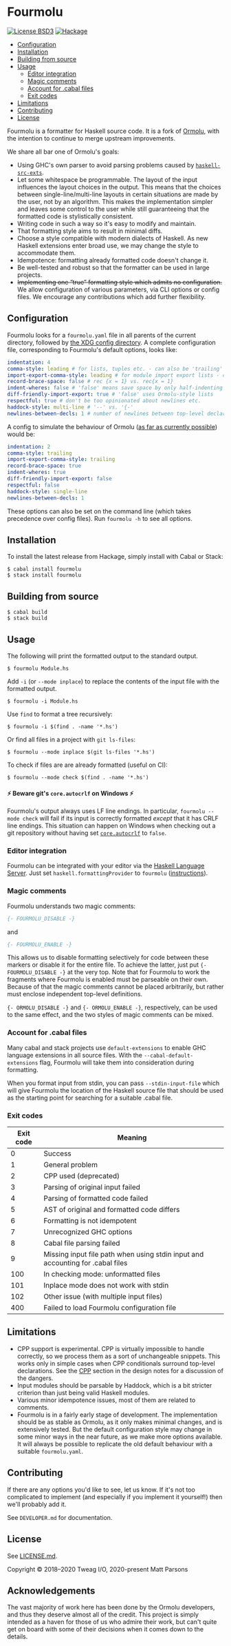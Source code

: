 # Fourmolu

[![License BSD3](https://img.shields.io/badge/license-BSD3-brightgreen.svg)](http://opensource.org/licenses/BSD-3-Clause)
[![Hackage](https://img.shields.io/hackage/v/fourmolu.svg?style=flat)](https://hackage.haskell.org/package/fourmolu)

* [Configuration](#configuration)
* [Installation](#installation)
* [Building from source](#building-from-source)
* [Usage](#usage)
    * [Editor integration](#editor-integration)
    * [Magic comments](#magic-comments)
    * [Account for .cabal files](#account-for-cabal-files)
    * [Exit codes](#exit-codes)
* [Limitations](#limitations)
* [Contributing](#contributing)
* [License](#license)

Fourmolu is a formatter for Haskell source code. It is a fork of [Ormolu](https://github.com/tweag/ormolu), with the intention to continue to merge upstream improvements.

We share all bar one of Ormolu's goals:

* Using GHC's own parser to avoid parsing problems caused by
  [`haskell-src-exts`](https://hackage.haskell.org/package/haskell-src-exts).
* Let some whitespace be programmable. The layout of the input influences
  the layout choices in the output. This means that the choices between
  single-line/multi-line layouts in certain situations are made by the user,
  not by an algorithm. This makes the implementation simpler and leaves some
  control to the user while still guaranteeing that the formatted code is
  stylistically consistent.
* Writing code in such a way so it's easy to modify and maintain.
* That formatting style aims to result in minimal diffs.
* Choose a style compatible with modern dialects of Haskell. As new Haskell
  extensions enter broad use, we may change the style to accommodate them.
* Idempotence: formatting already formatted code doesn't change it.
* Be well-tested and robust so that the formatter can be used in large
  projects.
* ~~Implementing one “true” formatting style which admits no configuration.~~ We allow configuration of various parameters, via CLI options or config files. We encourage any contributions which add further flexibility.

## Configuration

Fourmolu looks for a `fourmolu.yaml` file in all parents of the current directory, followed by [the XDG config directory](https://hackage.haskell.org/package/directory/docs/System-Directory.html#v:XdgConfig). A complete configuration file, corresponding to Fourmolu's default options, looks like:

```yaml
indentation: 4
comma-style: leading # for lists, tuples etc. - can also be 'trailing'
import-export-comma-style: leading # for module import export lists - can also be 'trailing'
record-brace-space: false # rec {x = 1} vs. rec{x = 1}
indent-wheres: false # 'false' means save space by only half-indenting the 'where' keyword
diff-friendly-import-export: true # 'false' uses Ormolu-style lists
respectful: true # don't be too opinionated about newlines etc.
haddock-style: multi-line # '--' vs. '{-'
newlines-between-decls: 1 # number of newlines between top-level declarations
```

A config to simulate the behaviour of Ormolu ([as far as currently possible](https://github.com/fourmolu/fourmolu/issues/38)) would be:

```yaml
indentation: 2
comma-style: trailing
import-export-comma-style: trailing
record-brace-space: true
indent-wheres: true
diff-friendly-import-export: false
respectful: false
haddock-style: single-line
newlines-between-decls: 1
```

These options can also be set on the command line (which takes precedence over config files). Run `fourmolu -h` to see all options.

## Installation

To install the latest release from Hackage, simply install with Cabal or Stack:

```console
$ cabal install fourmolu
$ stack install fourmolu
```

## Building from source

```console
$ cabal build
$ stack build
```

## Usage

The following will print the formatted output to the standard output.

```console
$ fourmolu Module.hs
```

Add `-i` (or `--mode inplace`) to replace the contents of the input file with the formatted output.

```console
$ fourmolu -i Module.hs
```

Use `find` to format a tree recursively:

```console
$ fourmolu -i $(find . -name '*.hs')
```

Or find all files in a project with `git ls-files`:

```console
$ fourmolu --mode inplace $(git ls-files '*.hs')
```

To check if files are are already formatted (useful on CI):

```console
$ fourmolu --mode check $(find . -name '*.hs')
```

#### :zap: Beware git's `core.autocrlf` on Windows :zap:
Fourmolu's output always uses LF line endings. In particular,
`fourmolu --mode check` will fail if its input is correctly formatted
*except* that it has CRLF line endings. This situation can happen on Windows
when checking out a git repository without having set [`core.autocrlf`](
https://www.git-scm.com/docs/git-config#Documentation/git-config.txt-coreautocrlf)
to `false`.

### Editor integration

Fourmolu can be integrated with your editor via the [Haskell Language Server](https://haskell-language-server.readthedocs.io/en/latest/index.html). Just set `haskell.formattingProvider` to `fourmolu` ([instructions](https://haskell-language-server.readthedocs.io/en/latest/configuration.html#language-specific-server-options)).

### Magic comments

Fourmolu understands two magic comments:

```haskell
{- FOURMOLU_DISABLE -}
```

and

```haskell
{- FOURMOLU_ENABLE -}
```

This allows us to disable formatting selectively for code between these
markers or disable it for the entire file. To achieve the latter, just put
`{- FOURMOLU_DISABLE -}` at the very top. Note that for Fourmolu to work the
fragments where Fourmolu is enabled must be parseable on their own. Because of
that the magic comments cannot be placed arbitrarily, but rather must
enclose independent top-level definitions.

`{- ORMOLU_DISABLE -}` and `{- ORMOLU_ENABLE -}`, respectively, can be used to the same effect,
and the two styles of magic comments can be mixed.

### Account for .cabal files

Many cabal and stack projects use `default-extensions` to enable GHC
language extensions in all source files. With the
`--cabal-default-extensions` flag, Fourmolu will take them into consideration
during formatting.

When you format input from stdin, you can pass `--stdin-input-file` which
will give Fourmolu the location of the Haskell source file that should be used
as the starting point for searching for a suitable .cabal file.

### Exit codes

Exit code | Meaning
----------|-----------------------------------------------
0         | Success
1         | General problem
2         | CPP used (deprecated)
3         | Parsing of original input failed
4         | Parsing of formatted code failed
5         | AST of original and formatted code differs
6         | Formatting is not idempotent
7         | Unrecognized GHC options
8         | Cabal file parsing failed
9         | Missing input file path when using stdin input and accounting for .cabal files
100       | In checking mode: unformatted files
101       | Inplace mode does not work with stdin
102       | Other issue (with multiple input files)
400       | Failed to load Fourmolu configuration file

## Limitations

* CPP support is experimental. CPP is virtually impossible to handle
  correctly, so we process them as a sort of unchangeable snippets. This
  works only in simple cases when CPP conditionals surround top-level
  declarations. See the [CPP](https://github.com/tweag/ormolu/blob/master/DESIGN.md#cpp) section in the design notes for a
  discussion of the dangers.
* Input modules should be parsable by Haddock, which is a bit stricter
  criterion than just being valid Haskell modules.
* Various minor idempotence issues, most of them are related to comments.
* Fourmolu is in a fairly early stage of development. The implementation should be as stable as Ormolu, as it only makes minimal changes, and is extensively tested. But the default configuration style may change in some minor ways in the near future, as we make more options available. It will always be possible to replicate the old default behaviour with a suitable `fourmolu.yaml`.

## Contributing

If there are any options you'd like to see, let us know. If it's not too complicated to implement (and especially if you implement it yourself!) then we'll probably add it.

See `DEVELOPER.md` for documentation.

## License

See [LICENSE.md](LICENSE.md).

Copyright © 2018–2020 Tweag I/O, 2020-present Matt Parsons

## Acknowledgements

The vast majority of work here has been done by the Ormolu developers, and thus they deserve almost all of the credit. This project is simply intended as a haven for those of us who admire their work, but can't quite get on board with some of their decisions when it comes down to the details.

